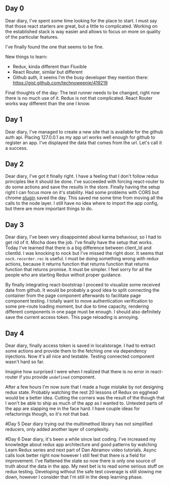 ## Day 0
Dear diary, I've spent some time looking for the place to start. I must say that those react starters are great, but a little to complicated. Working on the established stack is way easier and allows to focus on more on quality of the particular features.

I've finally found the one that seems to be fine.

New things to learn:
- Redux, kinda different than Fluxible
- React Router, similar but different
- Github auth, it seems I'm the busy developer they mention there: https://gist.github.com/technoweenie/419219

Final thoughts of the day: The test runner needs to be changed, right now there is no much use of it. Redux is not that complicated. React Router works way different than the one I know.

## Day 1
Dear diary, I've managed to create a new site that is available for the github auth api. Placing 127.0.0.1 as my app url works well enough for github to register an app. I've displayed the data that comes from the url. Let's call it a success.

## Day 2
Dear diary, I've got it finally right. I have a feeling that I don't follow redux principles like it should be done. I've succeeded with forcing react-router to do some actions and save the results in the store. Finally having the setup right I can focus more on it's stability. Had some problems with CORS but chrome [plugin](https://chrome.google.com/webstore/detail/allow-control-allow-origi/nlfbmbojpeacfghkpbjhddihlkkiljbi) saved the day. This saved me some time from moving all the calls to the node layer. I still have no idea where to import the app config, but there are more important things to do.


## Day 3
Dear diary, I've been very disappointed about karma behaviour, so I had to get rid of it. Mocha does the job. I've finally have the setup that works. Today I've learned that there is a big difference between client_Id and clientId. I was knocking to nock but I've missed the right door. It seems that `nock.recorder.rec` is useful. I must be doing something wrong with redux actions, because it returns function that returns function that returns function that returns promise. It must be simpler. I feel sorry for all the people who are starting Redux withoit proper guidance.

By finally integrating react-bootstrap I proceed to visualize some received data from github. It would be probably a good idea to split connecting the container from the page component afterwards to facilitate page component testing. I totally want to move authentication verification to some pre-route loading moment, but due to time capacity, rendering different components in one page must be enough. I should also definitely save the current access token. This page reloading is annoying.

## Day 4
 Dear diary, finally access token is saved in localstorage. I had to extract some actions and provide them to the fetching one via dependency injections. Now it's all nice and testable. Testing connected component wasn't hard so far.

 Imagine how surprised I were when I realized that there is no error in react-router if you provide `undefined` component.

 After a few hours I'm now sure that I made a huge mistake by not designing redux state. Probably watching the rest 20 lessons of Redux on egghead would be a better idea. Cutting the corners was the result of the though that I won't be able to ship as much of the app as I wanted to. Untested parts of the app are slapping me in the face hard. I have couple ideas for refactorings though, so it's not that bad.

#Day 5
Dear diary trying out the multimethod library has not simplified reducers, only added another layer of complexity.

#Day 6
Dear diary, it's been a while since last coding. I've increased my knowledge about redux app architecture and good patterns by watching Learn Redux series and next part of Dan Abramov video tutorials. Async calls look better right now however I still feel that there is a field for improvement. I've flattened the state so now there is only one source of truth about the data in the app. My next bet is to read some serious stuff on redux testing. Developing without the safe test coverage is still slowing me down, however I consider that I'm still in the deep learning phase.
